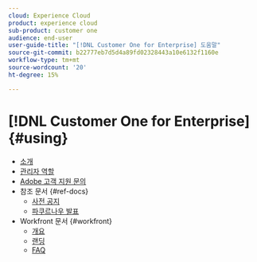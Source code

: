 ```yaml
---
cloud: Experience Cloud
product: experience cloud
sub-product: customer one
audience: end-user
user-guide-title: "[!DNL Customer One for Enterprise] 도움말"
source-git-commit: b22777eb7d5d4a89fd02328443a10e6132f1160e
workflow-type: tm+mt
source-wordcount: '20'
ht-degree: 15%

---
```



# [!DNL Customer One for Enterprise] {#using}

+ [소개](home.md)
+ [관리자 역할](admin-roles.md)
+ [Adobe 고객 지원 문의](customer-care.md)
+ 참조 문서 {#ref-docs}
   + [사전 공지](intro-customer-support.md)
   + [파쿠르나우 발표](parkour-now.md)
+ Workfront 문서 {#workfront}
   + [개요](overview.md)
   + [랜딩](landing.md)
   + [FAQ](faq.md)
